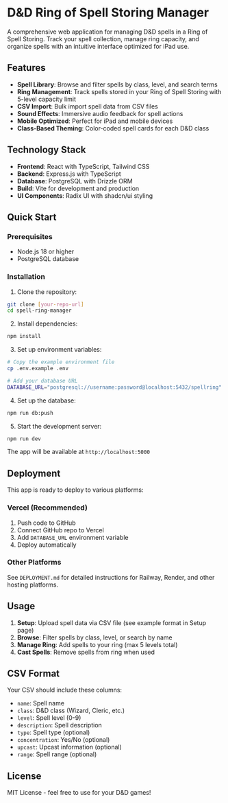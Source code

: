 # D&D Ring of Spell Storing Manager

A comprehensive web application for managing D&D spells in a Ring of Spell Storing. Track your spell collection, manage ring capacity, and organize spells with an intuitive interface optimized for iPad use.

## Features

- **Spell Library**: Browse and filter spells by class, level, and search terms
- **Ring Management**: Track spells stored in your Ring of Spell Storing with 5-level capacity limit
- **CSV Import**: Bulk import spell data from CSV files
- **Sound Effects**: Immersive audio feedback for spell actions
- **Mobile Optimized**: Perfect for iPad and mobile devices
- **Class-Based Theming**: Color-coded spell cards for each D&D class

## Technology Stack

- **Frontend**: React with TypeScript, Tailwind CSS
- **Backend**: Express.js with TypeScript
- **Database**: PostgreSQL with Drizzle ORM
- **Build**: Vite for development and production
- **UI Components**: Radix UI with shadcn/ui styling

## Quick Start

### Prerequisites
- Node.js 18 or higher
- PostgreSQL database

### Installation

1. Clone the repository:
```bash
git clone [your-repo-url]
cd spell-ring-manager
```

2. Install dependencies:
```bash
npm install
```

3. Set up environment variables:
```bash
# Copy the example environment file
cp .env.example .env

# Add your database URL
DATABASE_URL="postgresql://username:password@localhost:5432/spellring"
```

4. Set up the database:
```bash
npm run db:push
```

5. Start the development server:
```bash
npm run dev
```

The app will be available at `http://localhost:5000`

## Deployment

This app is ready to deploy to various platforms:

### Vercel (Recommended)
1. Push code to GitHub
2. Connect GitHub repo to Vercel
3. Add `DATABASE_URL` environment variable
4. Deploy automatically

### Other Platforms
See `DEPLOYMENT.md` for detailed instructions for Railway, Render, and other hosting platforms.

## Usage

1. **Setup**: Upload spell data via CSV file (see example format in Setup page)
2. **Browse**: Filter spells by class, level, or search by name
3. **Manage Ring**: Add spells to your ring (max 5 levels total)
4. **Cast Spells**: Remove spells from ring when used

## CSV Format

Your CSV should include these columns:
- `name`: Spell name
- `class`: D&D class (Wizard, Cleric, etc.)
- `level`: Spell level (0-9)
- `description`: Spell description
- `type`: Spell type (optional)
- `concentration`: Yes/No (optional)
- `upcast`: Upcast information (optional)
- `range`: Spell range (optional)

## License

MIT License - feel free to use for your D&D games!